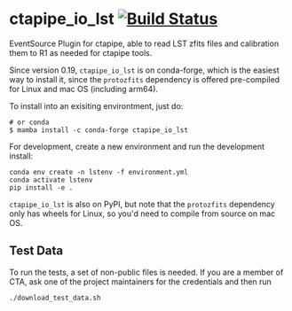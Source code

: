 # ctapipe_io_lst [![Build Status](https://github.com/cta-observatory/ctapipe_io_lst/workflows/CI/badge.svg?branch=master)](https://github.com/cta-observatory/ctapipe_io_lst/actions?query=workflow%3ACI+branch%3Amaster)

EventSource Plugin for ctapipe, able to read LST zfits files
and calibration them to R1 as needed for ctapipe tools.

Since version 0.19, `ctapipe_io_lst` is on conda-forge,
which is the easiest way to install it, since the `protozfits`
dependency is offered pre-compiled for Linux and mac OS (including arm64).

To install into an exisiting environtment, just do:
```
# or conda
$ mamba install -c conda-forge ctapipe_io_lst
```

For development, create a new environment and run the development install:
```
conda env create -n lstenv -f environment.yml
conda activate lstenv
pip install -e .
```

`ctapipe_io_lst` is also on PyPI, but note that the `protozfits`
dependency only has wheels for Linux, so you'd need to compile 
from source on mac OS.

## Test Data

To run the tests, a set of non-public files is needed.
If you are a member of CTA, ask one of the project maintainers for the credentials
and then run

```
./download_test_data.sh
```

